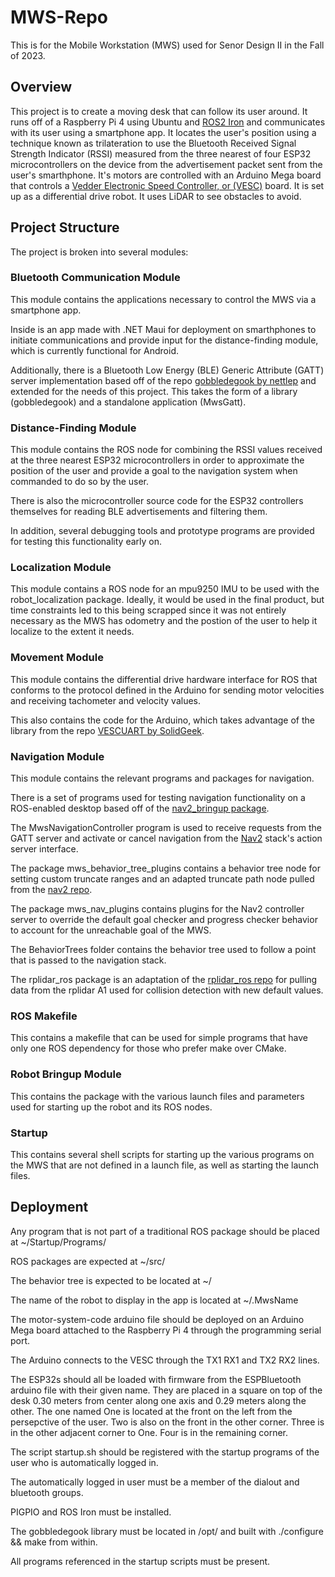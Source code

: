# MWS-Repo
This is for the Mobile Workstation (MWS) used for Senor Design II in the Fall of 2023.

## Overview
This project is to create a moving desk that can follow its user around. It runs off of a Raspberry Pi 4 using Ubuntu and [ROS2 Iron](https://docs.ros.org/en/iron/index.html) and communicates with its user using a smartphone app. It locates the user's position using a technique known as trilateration to use the Bluetooth Received Signal Strength Indicator (RSSI) measured from the three nearest of four ESP32 microcontrollers on the device from the advertisement packet sent from the user's smarthphone. It's motors are controlled with an Arduino Mega board that controls a [Vedder Electronic Speed Controller, or (VESC)](https://vesc-project.com/) board. It is set up as a differential drive robot. It uses LiDAR to see obstacles to avoid.

## Project Structure
The project is broken into several modules:
### Bluetooth Communication Module
This module contains the applications necessary to control the MWS via a smartphone app. 

Inside is an app made with .NET Maui for deployment on smarthphones to initiate communications and provide input for the distance-finding module, which is currently functional for Android.

Additionally, there is a Bluetooth Low Energy (BLE) Generic Attribute (GATT) server implementation based off of the repo [gobbledegook by nettlep](https://github.com/nettlep/gobbledegook) and extended for the needs of this project.
This takes the form of a library (gobbledegook) and a standalone application (MwsGatt).

### Distance-Finding Module
This module contains the ROS node for combining the RSSI values received at the three nearest ESP32 microcontrollers in order to approximate the position of the user and provide a goal to the navigation system when commanded to do so by the user.

There is also the microcontroller source code for the ESP32 controllers themselves for reading BLE advertisements and filtering them.

In addition, several debugging tools and prototype programs are provided for testing this functionality early on.

### Localization Module
This module contains a ROS node for an mpu9250 IMU to be used with the robot_localization package. Ideally, it would be used in the final product, but time constraints led to this being scrapped since it was not entirely necessary as the MWS has odometry and the postion of the user to help it localize to the extent it needs.

### Movement Module
This module contains the differential drive hardware interface for ROS that conforms to the protocol defined in the Arduino for sending motor velocities and receiving tachometer and velocity values.

This also contains the code for the Arduino, which takes advantage of the library from the repo [VESCUART by SolidGeek](https://github.com/SolidGeek/VescUart).

### Navigation Module
This module contains the relevant programs and packages for navigation.

There is a set of programs used for testing navigation functionality on a ROS-enabled desktop based off of the [nav2_bringup package](https://github.com/ros-planning/navigation2/blob/main/nav2_bringup/README.md).

The MwsNavigationController program is used to receive requests from the GATT server and activate or cancel navigation from the [Nav2](https://navigation.ros.org/) stack's action server interface.

The package mws_behavior_tree_plugins contains a behavior tree node for setting custom truncate ranges and an adapted truncate path node pulled from the [nav2 repo](https://github.com/ros-planning/navigation2/tree/main).

The package mws_nav_plugins contains plugins for the Nav2 controller server to override the default goal checker and progress checker behavior to account for the unreachable goal of the MWS.

The BehaviorTrees folder contains the behavior tree used to follow a point that is passed to the navigation stack.

The rplidar_ros package is an adaptation of the [rplidar_ros repo](https://github.com/Slamtec/rplidar_ros) for pulling data from the rplidar A1 used for collision detection with new default values.

### ROS Makefile
This contains a makefile that can be used for simple programs that have only one ROS dependency for those who prefer make over CMake.

### Robot Bringup Module
This contains the package with the various launch files and parameters used for starting up the robot and its ROS nodes.

### Startup
This contains several shell scripts for starting up the various programs on the MWS that are not defined in a launch file, as well as starting the launch files.

## Deployment
Any program that is not part of a traditional ROS package should be placed at ~/Startup/Programs/

ROS packages are expected at ~/src/

The behavior tree is expected to be located at ~/

The name of the robot to display in the app is located at ~/.MwsName

The motor-system-code arduino file should be deployed on an Arduino Mega board attached to the Raspberry Pi 4 through the programming serial port.

The Arduino connects to the VESC through the TX1 RX1 and TX2 RX2 lines.

The ESP32s should all be loaded with firmware from the ESPBluetooth arduino file with their given name. They are placed in a square on top of the desk 0.30 meters from center along one axis and 0.29 meters along the other. The one named One is located at the front on the left from the persepctive of the user. Two is also on the front in the other corner. Three is in the other adjacent corner to One. Four is in the remaining corner.

The script startup.sh should be registered with the startup programs of the user who is automatically logged in.

The automatically logged in user must be a member of the dialout and bluetooth groups.

PIGPIO and ROS Iron must be installed.

The gobbledegook library must be located in /opt/ and built with ./configure && make from within.

All programs referenced in the startup scripts must be present.
